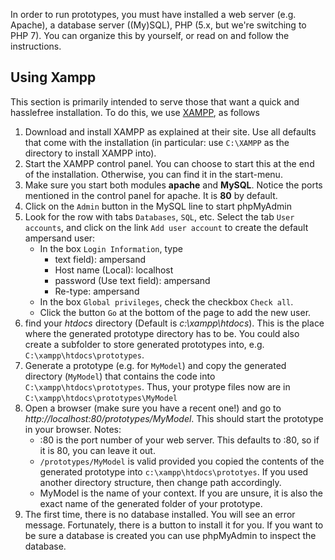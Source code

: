 In order to run prototypes, you must have installed a web server (e.g. Apache), a database server ((My)SQL), PHP (5.x, but we're switching to PHP 7). You can organize this by yourself, or read on and follow the instructions.

## Using Xampp
This section is primarily intended to serve those that want a quick and hasslefree installation. To do this, we use [XAMPP](https://www.apachefriends.org/index.html), as follows

  1. Download and install XAMPP as explained at their site. Use all defaults that come with the installation (in particular: use `C:\XAMPP` as the directory to install XAMPP into).
  2. Start the XAMPP control panel. You can choose to start this at the end of the installation. Otherwise, you can find it in the start-menu. 
  3. Make sure you start both modules **apache** and **MySQL**. Notice the ports mentioned in the control panel for apache. It is **80** by default.
  4. Click on the `Admin` button in the MySQL line to start phpMyAdmin
  5. Look for the row with tabs `Databases`, `SQL`, etc. Select the tab `User accounts`, and click on the link `Add user account` to create the default ampersand user:
     * In the box `Login Information`, type
         * text field): ampersand
         * Host name (Local): localhost
         * password (Use text field): ampersand
         * Re-type: ampersand
     * In the box `Global privileges`, check the checkbox `Check all`.
     * Click the button `Go` at the bottom of the page to add the new user.
  5. find your *htdocs* directory (Default is *c:\xampp\htdocs*). This is the place where the generated prototype directory has to be. You could also create a subfolder to store generated prototypes into, e.g. `C:\xampp\htdocs\prototypes`.
  6. Generate a prototype (e.g. for `MyModel`) and copy the generated directory (`MyModel`) that contains the code into `C:\xampp\htdocs\prototypes`. Thus, your protype files now are in `C:\xampp\htdocs\prototypes\MyModel`
  6. Open a browser (make sure you have a recent one!) and go to *http://localhost:80/prototypes/MyModel*. This should start the prototype in your browser. Notes:
     * :80 is the port number of your web server. This defaults to :80, so if it is 80, you can leave it out.
     * `/prototypes/MyModel` is valid provided you copied the contents of the generated prototype into `c:\xampp\htdocs\prototyes`. If you used another directory structure, then change path accordingly.
     * MyModel is the name of your context. If you are unsure, it is also the exact name of the generated folder of your prototype.
  7. The first time, there is no database installed. You will see an error message. Fortunately, there is a button to install it for you. If you want to be sure a database is created you can use phpMyAdmin to inspect the database.


